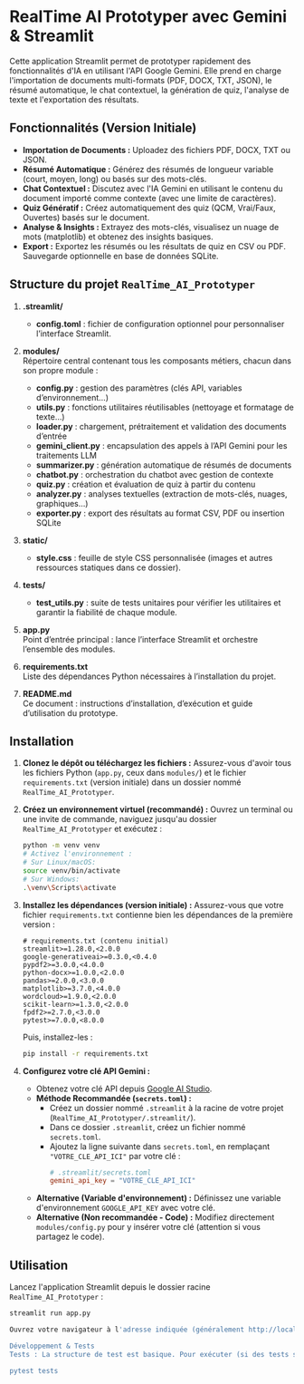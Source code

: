 # RealTime AI Prototyper avec Gemini & Streamlit

Cette application Streamlit permet de prototyper rapidement des fonctionnalités d'IA en utilisant l'API Google Gemini. Elle prend en charge l'importation de documents multi-formats (PDF, DOCX, TXT, JSON), le résumé automatique, le chat contextuel, la génération de quiz, l'analyse de texte et l'exportation des résultats.

## Fonctionnalités (Version Initiale)

* **Importation de Documents :** Uploadez des fichiers PDF, DOCX, TXT ou JSON.
* **Résumé Automatique :** Générez des résumés de longueur variable (court, moyen, long) ou basés sur des mots-clés.
* **Chat Contextuel :** Discutez avec l'IA Gemini en utilisant le contenu du document importé comme contexte (avec une limite de caractères).
* **Quiz Génératif :** Créez automatiquement des quiz (QCM, Vrai/Faux, Ouvertes) basés sur le document.
* **Analyse & Insights :** Extrayez des mots-clés, visualisez un nuage de mots (matplotlib) et obtenez des insights basiques.
* **Export :** Exportez les résumés ou les résultats de quiz en CSV ou PDF. Sauvegarde optionnelle en base de données SQLite.

## Structure du projet `RealTime_AI_Prototyper`

1. **.streamlit/**  
   * **config.toml** : fichier de configuration optionnel pour personnaliser l’interface Streamlit.

2. **modules/**  
   Répertoire central contenant tous les composants métiers, chacun dans son propre module :  
   * **config.py** : gestion des paramètres (clés API, variables d’environnement…)  
   * **utils.py** : fonctions utilitaires réutilisables (nettoyage et formatage de texte…)  
   * **loader.py** : chargement, prétraitement et validation des documents d’entrée  
   * **gemini_client.py** : encapsulation des appels à l’API Gemini pour les traitements LLM  
   * **summarizer.py** : génération automatique de résumés de documents  
   * **chatbot.py** : orchestration du chatbot avec gestion de contexte  
   * **quiz.py** : création et évaluation de quiz à partir du contenu  
   * **analyzer.py** : analyses textuelles (extraction de mots-clés, nuages, graphiques…)  
   * **exporter.py** : export des résultats au format CSV, PDF ou insertion SQLite  

3. **static/**  
   * **style.css** : feuille de style CSS personnalisée (images et autres ressources statiques dans ce dossier).

4. **tests/**  
   * **test_utils.py** : suite de tests unitaires pour vérifier les utilitaires et garantir la fiabilité de chaque module.

5. **app.py**  
   Point d’entrée principal : lance l’interface Streamlit et orchestre l’ensemble des modules.

6. **requirements.txt**  
   Liste des dépendances Python nécessaires à l’installation du projet.

7. **README.md**  
   Ce document : instructions d’installation, d’exécution et guide d’utilisation du prototype.

## Installation

1.  **Clonez le dépôt ou téléchargez les fichiers :**
    Assurez-vous d'avoir tous les fichiers Python (`app.py`, ceux dans `modules/`) et le fichier `requirements.txt` (version initiale) dans un dossier nommé `RealTime_AI_Prototyper`.

2.  **Créez un environnement virtuel (recommandé) :**
    Ouvrez un terminal ou une invite de commande, naviguez jusqu'au dossier `RealTime_AI_Prototyper` et exécutez :
    ```bash
    python -m venv venv
    # Activez l'environnement :
    # Sur Linux/macOS:
    source venv/bin/activate
    # Sur Windows:
    .\venv\Scripts\activate
    ```

3.  **Installez les dépendances (version initiale) :**
    Assurez-vous que votre fichier `requirements.txt` contienne bien les dépendances de la première version :
    ```plaintext
    # requirements.txt (contenu initial)
    streamlit>=1.28.0,<2.0.0
    google-generativeai>=0.3.0,<0.4.0
    pypdf2>=3.0.0,<4.0.0
    python-docx>=1.0.0,<2.0.0
    pandas>=2.0.0,<3.0.0
    matplotlib>=3.7.0,<4.0.0
    wordcloud>=1.9.0,<2.0.0
    scikit-learn>=1.3.0,<2.0.0
    fpdf2>=2.7.0,<3.0.0
    pytest>=7.0.0,<8.0.0
    ```
    Puis, installez-les :
    ```bash
    pip install -r requirements.txt
    ```

4.  **Configurez votre clé API Gemini :**
    * Obtenez votre clé API depuis [Google AI Studio](https://aistudio.google.com/app/apikey).
    * **Méthode Recommandée (`secrets.toml`) :**
        * Créez un dossier nommé `.streamlit` à la racine de votre projet (`RealTime_AI_Prototyper/.streamlit/`).
        * Dans ce dossier `.streamlit`, créez un fichier nommé `secrets.toml`.
        * Ajoutez la ligne suivante dans `secrets.toml`, en remplaçant `"VOTRE_CLE_API_ICI"` par votre clé :
            ```toml
            # .streamlit/secrets.toml
            gemini_api_key = "VOTRE_CLE_API_ICI"
            ```
    * **Alternative (Variable d'environnement) :** Définissez une variable d'environnement `GOOGLE_API_KEY` avec votre clé.
    * **Alternative (Non recommandée - Code) :** Modifiez directement `modules/config.py` pour y insérer votre clé (attention si vous partagez le code).

## Utilisation

Lancez l'application Streamlit depuis le dossier racine `RealTime_AI_Prototyper` :

```bash
streamlit run app.py

Ouvrez votre navigateur à l'adresse indiquée (généralement http://localhost:8501).

Développement & Tests
Tests : La structure de test est basique. Pour exécuter (si des tests sont écrits) :

pytest tests
